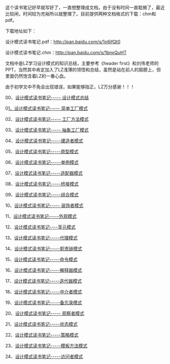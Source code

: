 这个读书笔记好早就写好了，一直想整理成文档，由于没有时间一直耽搁了，最近比较闲，时间较为充裕所以就整理了。目前提供两种文档格式的下载：chm和pdf。

下载地址如下：

设计模式读书笔记.pdf：<http://pan.baidu.com/s/1o6ifQt0>

设计模式读书笔记.chm：<http://pan.baidu.com/s/1bnxQuHT>

文档中是LZ学习设计模式的知识总结，主要参考《header
first》和刘伟老师的PPT，当然其中肯定加入了LZ浅薄的领悟和总结，虽然是站在前人的肩膀上，但里面仍然饱含着LZ的一番心血。

由于初学文中不免会出现错误，如果能够指正，LZ万分感谢！！！

00、[设计模式读书笔记-----
设计模式总结](http://www.cnblogs.com/chenssy/p/3357683.html#2920493)

0[1、设计模式读书笔记-----
简单工厂模式](http://www.cnblogs.com/chenssy/archive/2013/05/24/3096161.html)

02、[设计模式读书笔记-----
工厂方法模式](http://www.cnblogs.com/chenssy/archive/2013/05/26/3099495.html)

03、[设计模式读书笔记-----
抽象工厂模式](http://www.cnblogs.com/chenssy/archive/2013/06/03/3114681.html)

04、[设计模式读书笔记-----建造者模式](http://www.cnblogs.com/chenssy/p/3307787.html)

05、[设计模式读书笔记-----原型模式](http://www.cnblogs.com/chenssy/p/3313339.html)

06、[设计模式读书笔记-----单例模式](http://www.cnblogs.com/chenssy/p/3170538.html)

07、[设计模式读书笔记-----适配器模式](http://www.cnblogs.com/chenssy/p/3204504.html)

08、[设计模式读书笔记-----桥接模式](http://www.cnblogs.com/chenssy/p/3317866.html)

09、[设计模式读书笔记-----组合模式](http://www.cnblogs.com/chenssy/p/3299719.html)

10、[设计模式读书笔记-----
装饰者模式](http://www.cnblogs.com/chenssy/archive/2013/05/23/3094138.html)

11、[设计模式读书笔记-----外观模式](http://www.cnblogs.com/chenssy/p/3209451.html)

12、[设计模式读书笔记----享元模式](http://www.cnblogs.com/chenssy/p/3330555.html)

13、[设计模式读书笔记-----代理模式](http://www.cnblogs.com/chenssy/p/3304390.html)

14、[设计模式读书笔记-----职责链模式](http://www.cnblogs.com/chenssy/p/3332193.html)

15、[设计模式读书笔记-----命令模式](http://www.cnblogs.com/chenssy/p/3202107.html)

16、[设计模式读书笔记-----解释器模式](http://www.cnblogs.com/chenssy/p/3346427.html)

17、[设计模式读书笔记-----迭代器模式](http://www.cnblogs.com/chenssy/p/3250409.html)

18、[设计模式读书笔记-----中介者模式](http://www.cnblogs.com/chenssy/p/3348520.html)

19、[设计模式读书笔记-----备忘录模式](http://www.cnblogs.com/chenssy/p/3341526.html)

20、[设计模式读书笔记-----
观察者模式](http://www.cnblogs.com/chenssy/archive/2013/05/22/3092071.html)

21、[设计模式读书笔记-----状态模式](http://www.cnblogs.com/chenssy/p/3280212.html)

22、[设计模式读书笔记-----策略模式](http://www.cnblogs.com/chenssy/p/3295643.html)

23、[设计模式读书笔记-----模板方法模式](http://www.cnblogs.com/chenssy/p/3226744.html)

24、[设计模式读书笔记-----访问者模式](http://www.cnblogs.com/chenssy/p/3339756.html)

